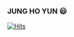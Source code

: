 ### JUNG HO YUN 😃

[![Hits](https://hits.seeyoufarm.com/api/count/incr/badge.svg?url=https%3A%2F%2Fgithub.com%2Fgjbae1212%2Fhit-counter&count_bg=%238783D1&title_bg=%23E0E0E0&icon=&icon_color=%23ACA8A8&title=hits&edge_flat=false)](https://hits.seeyoufarm.com)
